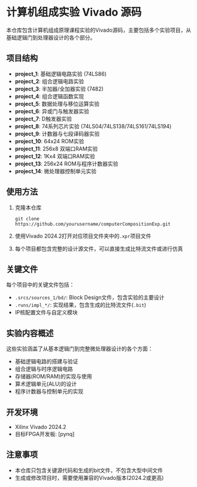# 计算机组成实验 Vivado 源码

本仓库包含计算机组成原理课程实验的Vivado源码，主要包括多个实验项目，从基础逻辑门到处理器设计的各个部分。

## 项目结构

- **project_1**: 基础逻辑电路实验 (74LS86)
- **project_2**: 组合逻辑电路实验
- **project_3**: 半加器/全加器实验 (7482)
- **project_4**: 组合逻辑函数实现
- **project_5**: 数据处理与移位运算实验
- **project_6**: 异或门与触发器实验
- **project_7**: D触发器实验
- **project_8**: 74系列芯片实验 (74LS04/74LS138/74LS161/74LS194)
- **project_9**: 计数器与七段译码器实验
- **project_10**: 64x24 ROM实验
- **project_11**: 256x8 双端口RAM实验
- **project_12**: 1Kx4 双端口RAM实验
- **project_13**: 256x24 ROM与程序计数器实验
- **project_14**: 微处理器控制单元实验

## 使用方法

1. 克隆本仓库
   ```
   git clone https://github.com/yourusername/computerCompositionExp.git
   ```

2. 使用Vivado 2024.2打开对应项目文件夹中的`.xpr`项目文件

3. 每个项目都包含完整的设计源文件，可以直接生成比特流文件或进行仿真

## 关键文件

每个项目中的关键文件包括：
- `.srcs/sources_1/bd/`: Block Design文件，包含实验的主要设计
- `.runs/impl_*/`: 实现结果，包含生成的比特流文件(`.bit`)
- IP核配置文件与自定义模块

## 实验内容概述

这些实验涵盖了从基本逻辑门到完整微处理器设计的各个方面：
- 基础逻辑电路的搭建与验证
- 组合逻辑与时序逻辑电路
- 存储器(ROM/RAM)的实现与使用
- 算术逻辑单元(ALU)的设计
- 程序计数器与控制单元的实现

## 开发环境

- Xilinx Vivado 2024.2
- 目标FPGA开发板: [pynq]

## 注意事项

- 本仓库只包含关键源代码和生成的bit文件，不包含大型中间文件
- 生成或修改项目时，需要使用兼容的Vivado版本(2024.2或更高)
